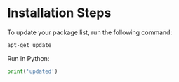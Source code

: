 # Installation Steps

To update your package list, run the following command:

```bash
apt-get update
```

Run in Python:

```python
print('updated')
```
